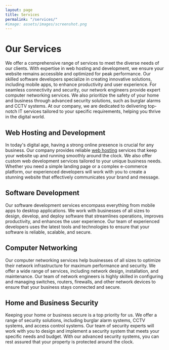```yaml
---
layout: page
title: Services
permalink: "/services/"
#image: assets/images/screenshot.png
---
```




<div class="text-center">
    <h1 class="display-5 fw-bold">Our Services</h1>
        <div class="mx-auto">
            <p class="fs-5 mb-4 text-secondary">We offer a comprehensive range of services to meet the diverse needs of our clients. With expertise in web hosting and development, we ensure your website remains accessible and optimized for peak performance. Our skilled software developers specialize in creating innovative solutions, including mobile apps, to enhance productivity and user experience. For seamless connectivity and security, our network engineers provide expert computer networking services. We also prioritize the safety of your home and business through advanced security solutions, such as burglar alarms and CCTV systems. At our company, we are dedicated to delivering top-notch IT services tailored to your specific requirements, helping you thrive in the digital world.</p>
        </div>
</div>

## Web Hosting and Development

In today's digital age, having a strong online presence is crucial for any business. Our company provides reliable <a href="https://hosting.uslayer.com/" target="_blank">web hosting</a> services that keep your website up and running smoothly around the clock. We also offer custom web development services tailored to your unique business needs. Whether you need a simple landing page or a complex e-commerce platform, our experienced developers will work with you to create a stunning website that effectively communicates your brand and message.

## Software Development

Our software development services encompass everything from mobile apps to desktop applications. We work with businesses of all sizes to design, develop, and deploy software that streamlines operations, improves productivity, and enhances the user experience. Our team of experienced developers uses the latest tools and technologies to ensure that your software is reliable, scalable, and secure.

## Computer Networking

Our computer networking services help businesses of all sizes to optimize their network infrastructure for maximum performance and security. We offer a wide range of services, including network design, installation, and maintenance. Our team of network engineers is highly skilled in configuring and managing switches, routers, firewalls, and other network devices to ensure that your business stays connected and secure.

## Home and Business Security

Keeping your home or business secure is a top priority for us. We offer a range of security solutions, including burglar alarm systems, CCTV systems, and access control systems. Our team of security experts will work with you to design and implement a security system that meets your specific needs and budget. With our advanced security systems, you can rest assured that your property is protected around the clock.

